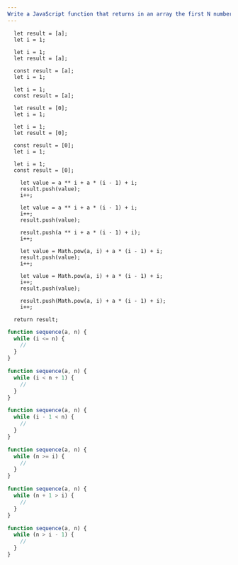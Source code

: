 ```yaml
---
Write a JavaScript function that returns in an array the first N numbers of the sequence: a(N) = a^N + a (N-1) + N using a "while" loop.
---
```


```initial
  let result = [a];
  let i = 1;
```

```initial
  let i = 1;
  let result = [a];
```

```initial
  const result = [a];
  let i = 1;
```

```initial
  let i = 1;
  const result = [a];
```

```initial
  let result = [0];
  let i = 1;
```

```initial
  let i = 1;
  let result = [0];
```

```initial
  const result = [0];
  let i = 1;
```

```initial
  let i = 1;
  const result = [0];
```

```transformation
    let value = a ** i + a * (i - 1) + i;
    result.push(value);
    i++;
```

```transformation
    let value = a ** i + a * (i - 1) + i;
    i++;
    result.push(value);
```

```transformation
    result.push(a ** i + a * (i - 1) + i);
    i++;
```

```transformation
    let value = Math.pow(a, i) + a * (i - 1) + i;
    result.push(value);
    i++;
```

```transformation
    let value = Math.pow(a, i) + a * (i - 1) + i;
    i++;
    result.push(value);
```

```transformation
    result.push(Math.pow(a, i) + a * (i - 1) + i);
    i++;
```

```final
  return result;
```

```js
function sequence(a, n) {
  while (i <= n) {
    //
  }
}
```

```js
function sequence(a, n) {
  while (i < n + 1) {
    //
  }
}
```

```js
function sequence(a, n) {
  while (i - 1 < n) {
    //
  }
}
```

```js
function sequence(a, n) {
  while (n >= i) {
    //
  }
}
```

```js
function sequence(a, n) {
  while (n + 1 > i) {
    //
  }
}
```

```js
function sequence(a, n) {
  while (n > i - 1) {
    //
  }
}
```
